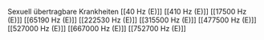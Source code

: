 Sexuell übertragbare Krankheiten
[[40 Hz (E)]]
[[410 Hz (E)]]
[[17500 Hz (E)]]
[[65190 Hz (E)]]
[[222530 Hz (E)]]
[[315500 Hz (E)]]
[[477500 Hz (E)]]
[[527000 Hz (E)]]
[[667000 Hz (E)]]
[[752700 Hz (E)]]